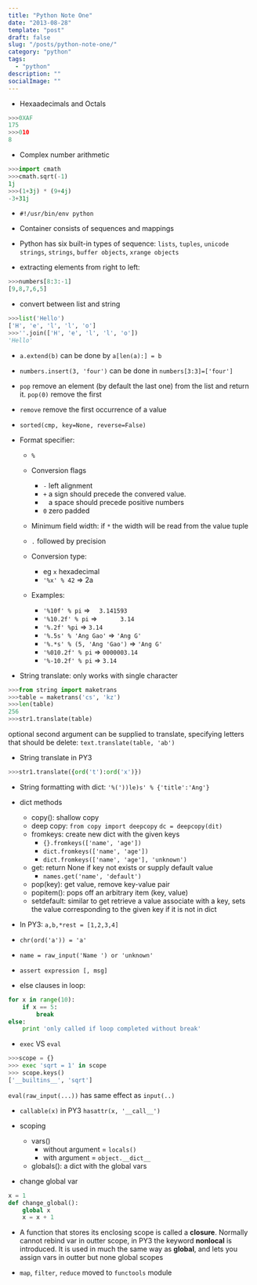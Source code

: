 ```yaml
---
title: "Python Note One"
date: "2013-08-28"
template: "post"
draft: false
slug: "/posts/python-note-one/"
category: "python"
tags:
  - "python"
description: ""
socialImage: ""
---
```


+ Hexaadecimals and Octals
```python
>>>0XAF
175
>>>010
8
```

+ Complex number arithmetic
```python
>>>import cmath
>>>cmath.sqrt(-1)
1j
>>>(1+3j) * (9+4j)
-3+31j
```

+ `#!/usr/bin/env python`

+ Container consists of sequences and mappings

+ Python has six built-in types of sequence: `lists`, `tuples`, `unicode strings`, `strings`, `buffer objects`, `xrange objects`

+ extracting elements from right to left:
```python
>>>numbers[8:3:-1]
[9,8,7,6,5]
```

+ convert between list and string
```python
>>>list('Hello')
['H', 'e', 'l', 'l', 'o']
>>>''.join(['H', 'e', 'l', 'l', 'o'])
'Hello'
```

+ `a.extend(b)` can be done by `a[len(a):] = b`

+ `numbers.insert(3, 'four')` can be done in `numbers[3:3]=['four']` 

+ `pop` remove an element (by default the last one) from the list and return it. `pop(0)` remove the first

+ `remove` remove the first occurrence of a value

+ `sorted(cmp, key=None, reverse=False)` 

+ Format specifier: 
    - `%`
    - Conversion flags
        * `-` left alignment
        * `+` a sign should precede the convered value.
        * ` ` a space should precede positive numbers
        * `0` zero padded
    - Minimum field width: if `*` the width will be read from the value tuple
    - `.` followed by precision
    - Conversion type:
        * eg `x` hexadecimal 
        * `'%x' % 42` => 2a

    - Examples:
        * `'%10f' % pi` => `  3.141593`
        * `'%10.2f' % pi` => `      3.14`
        * `'%.2f' %pi` => `3.14`
        * `'%.5s' % 'Ang Gao'` => `'Ang G'`
        * `'%.*s' % (5, 'Ang 'Gao')` => `'Ang G'`
        * `'%010.2f' % pi` => `0000003.14`
        * `'%-10.2f' % pi` => `3.14      `

+ String translate: only works with single character
```python
>>>from string import maketrans
>>>table = maketrans('cs', 'kz')
>>>len(table)
256
>>>str1.translate(table)
```
optional second argument can be supplied to translate,
specifying letters that should be delete: `text.translate(table, 'ab')`


+ String translate in PY3
```python
>>>str1.translate({ord('t'):ord('x')})
```

+ String formatting with dict: `'%('))le)s' % {'title':'Ang'}`

+ dict methods
    - copy(): shallow copy
    - deep copy: `from copy import deepcopy` `dc = deepcopy(dit)`
    - fromkeys: create new dict with the given keys
        * `{}.fromkeys(['name', 'age'])`
        * `dict.fromkeys(['name', 'age'])`
        * `dict.fromkeys(['name', 'age'], 'unknown')`
    - get: return None if key not exists or supply default value
        * `names.get('name', 'default')`
    - pop(key): get value, remove key-value pair
    - popitem(): pops off an arbitrary item (key, value)
    - setdefault: similar to get retrieve a value associate with a key, sets the value corresponding
        to the given key if it is not in dict

+ In PY3: `a,b,*rest = [1,2,3,4]`

+ `chr(ord('a')) = 'a'`

+ `name = raw_input('Name ') or 'unknown'` 

+ `assert expression [, msg]`

+ else clauses in loop:
```python
for x in range(10):
    if x == 5:
        break
else:
    print 'only called if loop completed without break'
```

+ `exec` VS `eval`
```python
>>>scope = {}
>>> exec 'sqrt = 1' in scope
>>> scope.keys()
['__builtins__', 'sqrt']
```

`eval(raw_input(...))` has same effect as `input(..)`

+ `callable(x)` in PY3 `hasattr(x, '__call__')`

+ scoping
    - vars()
        * without argument = `locals()`
        * with argument = `object.__dict__`
    - globals(): a dict with the global vars

+ change global var
```python
x = 1
def change_global():
    global x
    x = x + 1
```

+ A function that stores its enclosing scope is called a **closure**. Normally cannot 
rebind var in outter scope, in PY3 the keyword **nonlocal** is introduced. It is used
in much the same way as **global**, and lets you assign vars in outter but none global scopes

+ `map`, `filter`, `reduce` moved to `functools` module
